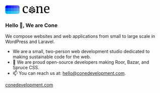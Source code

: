 <p>
  <a href="https://conedevelopment.com/">
    <br>
    <picture>
      <source media="(prefers-color-scheme: light)" srcset="./.github/cone-logo-dark.svg">
      <source media="(prefers-color-scheme: dark)" srcset="./.github/cone-logo-light.svg">
      <img alt="Cone Development" width="140" src="./.github/cone-logo-dark.svg">
    </picture>
    <br>
  </a>
</p>

### Hello 👋, We are Cone

We compose websites and web applications from small to large scale in WordPress and Laravel.

- We are a small, two-person web development studio dedicated to making sustainable code for the web.
- 🌱 We are proud open-source developers making Roor, Bazar, and Spruce CSS.
- 📫 You can reach us at: [hello@conedevelopment.com](mailto:hello@conedevelopment.com).

[conedevelopment.com](https://conedevelopment.com)

